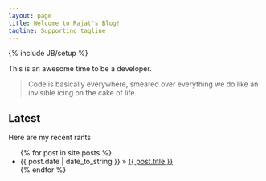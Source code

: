 ```yaml
---
layout: page
title: Welcome to Rajat's Blog!
tagline: Supporting tagline
---
```

{% include JB/setup %}

This is an awesome time to be a developer.

>
> Code is basically everywhere, smeared over everything we do like an invisible icing on the cake of life.
> 




   
## Latest

Here are my recent rants

<ul class="posts">
  {% for post in site.posts %}
    <li><span>{{ post.date | date_to_string }}</span> &raquo; <a href="{{ BASE_PATH }}{{ post.url }}">{{ post.title }}</a></li>
  {% endfor %}
</ul>




